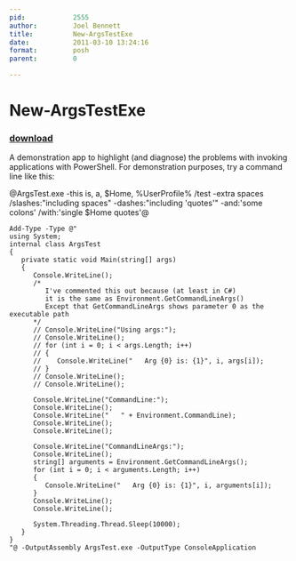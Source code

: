 ```yaml
---
pid:            2555
author:         Joel Bennett
title:          New-ArgsTestExe
date:           2011-03-10 13:24:16
format:         posh
parent:         0

---
```


# New-ArgsTestExe

### [download](Scripts\2555.ps1)

A demonstration app to highlight (and diagnose) the problems with invoking applications with PowerShell. For demonstration purposes, try a command line like this:

@ArgsTest.exe -this is, a, $Home, %UserProfile%   /test  -extra spaces /slashes:"including spaces" -dashes:"including 'quotes'" -and:'some colons' /with:'single $Home quotes'@

```posh
Add-Type -Type @"
using System;
internal class ArgsTest 
{
   private static void Main(string[] args)
   {
      Console.WriteLine();
      /* 
         I've commented this out because (at least in C#)
         it is the same as Environment.GetCommandLineArgs() 
         Except that GetCommandLineArgs shows parameter 0 as the executable path
      */
      // Console.WriteLine("Using args:");
      // Console.WriteLine();
      // for (int i = 0; i < args.Length; i++)
      // {
      //    Console.WriteLine("   Arg {0} is: {1}", i, args[i]);
      // }
      // Console.WriteLine();
      // Console.WriteLine();
      
      Console.WriteLine("CommandLine:");
      Console.WriteLine();
      Console.WriteLine("   " + Environment.CommandLine);
      Console.WriteLine();
      Console.WriteLine();
      
      Console.WriteLine("CommandLineArgs:");
      Console.WriteLine();
      string[] arguments = Environment.GetCommandLineArgs();
      for (int i = 0; i < arguments.Length; i++)
      {
         Console.WriteLine("   Arg {0} is: {1}", i, arguments[i]);
      }
      Console.WriteLine();
      Console.WriteLine();
      
      System.Threading.Thread.Sleep(10000);
   }
}
"@ -OutputAssembly ArgsTest.exe -OutputType ConsoleApplication
```
